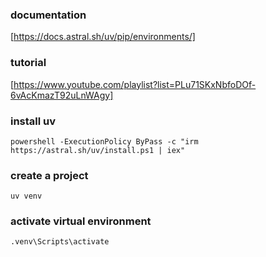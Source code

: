 ### documentation
[https://docs.astral.sh/uv/pip/environments/]

### tutorial
[https://www.youtube.com/playlist?list=PLu71SKxNbfoDOf-6vAcKmazT92uLnWAgy]

### install uv
`powershell -ExecutionPolicy ByPass -c "irm https://astral.sh/uv/install.ps1 | iex"`

### create a project
`uv venv`

### activate virtual environment
`.venv\Scripts\activate`

